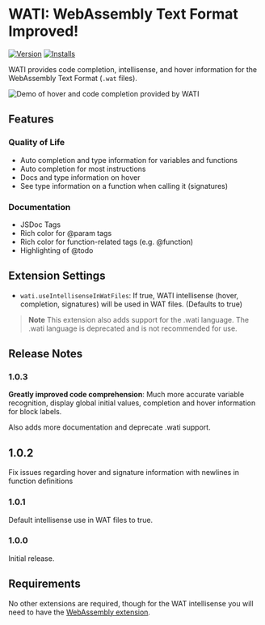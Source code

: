 # WATI: WebAssembly Text Format Improved!

[![Version](https://vsmarketplacebadge.apphb.com/version/natelevin.wati.svg)](https://marketplace.visualstudio.com/items?itemName=Vallentin.vscode-bnf)
[![Installs](https://vsmarketplacebadge.apphb.com/installs/natelevin.wati.svg)](https://marketplace.visualstudio.com/items?itemName=Vallentin.vscode-bnf)

WATI provides code completion, intellisense, and hover information for the WebAssembly Text Format (`.wat` files).

![Demo of hover and code completion provided by WATI](https://raw.githubusercontent.com/UltimatePro-Grammer/wati/main/extensions/vscode/wati/demo.gif)

## Features

### Quality of Life

-   Auto completion and type information for variables and functions
-   Auto completion for most instructions
-   Docs and type information on hover
-   See type information on a function when calling it (signatures)

### Documentation

-   JSDoc Tags
-   Rich color for @param tags
-   Rich color for function-related tags (e.g. @function)
-   Highlighting of @todo

## Extension Settings

-   `wati.useIntellisenseInWatFiles`: If true, WATI
    intellisense (hover, completion, signatures) will be used
    in WAT files. (Defaults to true)

> **Note**
> This extension also adds support for the .wati language. The .wati language is deprecated and is not recommended for use.

## Release Notes

### 1.0.3

**Greatly improved code comprehension**: Much more accurate variable recognition, display global initial values, completion and hover information for block labels.

Also adds more documentation and deprecate .wati support.

## 1.0.2

Fix issues regarding hover and signature information with newlines in function definitions

### 1.0.1

Default intellisense use in WAT files to true.

### 1.0.0

Initial release.

## Requirements

No other extensions are required, though for
the WAT intellisense you will need to have the
[WebAssembly extension](https://marketplace.visualstudio.com/items?itemName=dtsvet.vscode-wasm).
